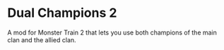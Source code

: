 # Dual Champions 2

A mod for Monster Train 2 that lets you use both champions of the main clan and the allied clan.